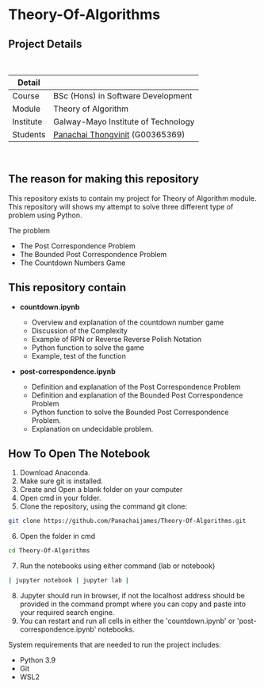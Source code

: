 # Theory-Of-Algorithms

## Project Details

<br />

| Detail |  |
| ------------- | ------------- |
| Course  | BSc (Hons) in Software Development  |
| Module | Theory of Algorithm  |
| Institute | Galway-Mayo Institute of Technology  |
| Students  | <a href="https://github.com/Panachaijames" target="_blank">Panachai Thongvinit</a> (G00365369) <br /> |

<br />

## The reason for making this repository
This repository exists to contain my project for Theory of Algorithm module. This repository will shows my attempt to solve three different type of problem using Python. 

The problem
- The Post Correspondence Problem
- The Bounded Post Correspondence Problem
- The Countdown Numbers Game

## This repository contain
- <b> countdown.ipynb </b>
  - Overview and explanation of the countdown number game
  - Discussion of the Complexity
  - Example of RPN or Reverse Reverse Polish Notation
  - Python function to solve the game
  - Example, test of the function

- <b>post-correspondence.ipynb</b>
  -  Definition and explanation of the Post Correspondence Problem
  -  Definition and explanation of the Bounded Post Correspondence Problem
  -  Python function to solve the Bounded Post Correspondence Problem.
  -  Explanation on undecidable problem.

## How To Open The Notebook

1. Download Anaconda.
2. Make sure git is installed.
3. Create and Open a blank folder on your computer
4. Open cmd in your folder.
5. Clone the repository, using the command git clone:
```bash
git clone https://github.com/Panachaijames/Theory-Of-Algorithms.git
```
6. Open the folder in cmd
```bash
cd Theory-Of-Algorithms
```
7. Run the notebooks using either command (lab or notebook)

```bash
| jupyter notebook | jupyter lab |
```
8. Jupyter should run in browser, if not the localhost address should be provided in the command prompt where you can copy and paste into your required search engine.
9. You can restart and run all cells in either the 'countdown.ipynb' or 'post-correspondence.ipynb' notebooks.

System requirements that are needed to run the project includes:

- Python 3.9
- Git
- WSL2
